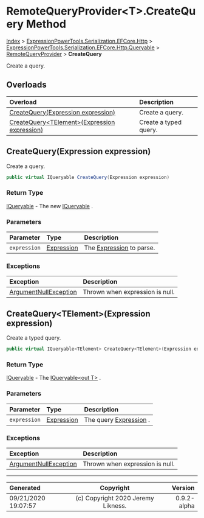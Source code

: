 ﻿# RemoteQueryProvider&lt;T>.CreateQuery Method

[Index](../index.md) > [ExpressionPowerTools.Serialization.EFCore.Http](ExpressionPowerTools.Serialization.EFCore.Http.a.md) > [ExpressionPowerTools.Serialization.EFCore.Http.Queryable](ExpressionPowerTools.Serialization.EFCore.Http.Queryable.n.md) > [RemoteQueryProvider<T>](ExpressionPowerTools.Serialization.EFCore.Http.Queryable.RemoteQueryProvider`1.cs.md) > **CreateQuery**

Create a query.

## Overloads

| Overload | Description |
| :-- | :-- |
| [CreateQuery(Expression expression)](#createqueryexpression-expression) | Create a query. |
| [CreateQuery&lt;TElement>(Expression expression)](#createquerytelementexpression-expression) | Create a typed query. |
## CreateQuery(Expression expression)

Create a query.

```csharp
public virtual IQueryable CreateQuery(Expression expression)
```

### Return Type

 [IQueryable](https://docs.microsoft.com/dotnet/api/system.linq.iqueryable)  - The new [IQueryable](https://docs.microsoft.com/dotnet/api/system.linq.iqueryable) .

### Parameters

| Parameter | Type | Description |
| :-- | :-- | :-- |
| `expression` | [Expression](https://docs.microsoft.com/dotnet/api/system.linq.expressions.expression) | The [Expression](https://docs.microsoft.com/dotnet/api/system.linq.expressions.expression) to parse. |

### Exceptions

| Exception | Description |
| :-- | :-- |
| [ArgumentNullException](https://docs.microsoft.com/dotnet/api/system.argumentnullexception) | Thrown when expression is null. |

## CreateQuery&lt;TElement>(Expression expression)

Create a typed query.

```csharp
public virtual IQueryable<TElement> CreateQuery<TElement>(Expression expression)
```

### Return Type

 [IQueryable](https://docs.microsoft.com/dotnet/api/system.linq.iqueryable)  - The [IQueryable&lt;out T>](https://docs.microsoft.com/dotnet/api/system.linq.iqueryable-1) .

### Parameters

| Parameter | Type | Description |
| :-- | :-- | :-- |
| `expression` | [Expression](https://docs.microsoft.com/dotnet/api/system.linq.expressions.expression) | The query [Expression](https://docs.microsoft.com/dotnet/api/system.linq.expressions.expression) . |

### Exceptions

| Exception | Description |
| :-- | :-- |
| [ArgumentNullException](https://docs.microsoft.com/dotnet/api/system.argumentnullexception) | Thrown when expression is null. |


---

| Generated | Copyright | Version |
| :-- | :-: | --: |
| 09/21/2020 19:07:57 | (c) Copyright 2020 Jeremy Likness. | 0.9.2-alpha |
